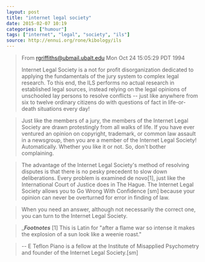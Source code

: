 ```yaml
---
layout: post
title: "internet legal society"
date: 2015-02-07 10:19
categories: ["humour"]
tags: ["internet", "legal", "society", "ils"]
source: http://ennui.org/rone/kibology/ils
---
```

> From rgriffiths@ubmail.ubalt.edu Mon Oct 24 15:05:29 PDT 1994
> 
>   Internet Legal Society is a not for profit disorganization dedicated to
> applying the fundamentals of the jury system to complex legal research.  To
> this end, the ILS performs no actual research in established legal sources,
> instead relying on the legal opinions of unschooled lay persons to resolve
> conflicts -- just like anywhere from six to twelve ordinary citizens do with
> questions of fact in life-or-death situations every day!


>   Just like the members of a jury, the members of the Internet Legal Society
> are drawn  protestingly from all walks of life.   If you have ever ventured an
> opinion on copyright, trademark, or common law assault in a newsgroup, then 
> you are a member of the Internet Legal Society!  Automatically. Whether you
> like it or not.  So, don't bother complaining.


>   The advantage of the Internet Legal Society's method of resolving disputes is
> that there is no pesky precedent to slow down deliberations.  Every problem is
> examined de novo[1], just like the International Court of Justice does in The
> Hague.  The Internet Legal Society allows you to Go Wrong With Confidence [sm]
> because your opinion can never be overturned for error in finding of law.


>   When you need an answer, although not necessarily the correct one, you can
> turn to the Internet Legal Society.


>    ______Footnotes_____
> [1] This is Latin for "after a flame war so intense it makes the explosion of a
> sun look like a weenie roast."


> -- 
> E Teflon Piano is a fellow at the Institute of Misapplied Psychometry and
> founder of the Internet Legal Society.[sm]

